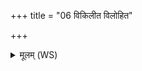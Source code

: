 +++
title = "06 विकिलीत विलोहित"

+++
<details><summary>मूलम् (WS)</summary>

विकिलीत विलोहित विकाशक्रन्दरज्जन ।  
गिरिं गच्छ धूमकेतो हृषे नमांसि सन्तु ते ॥ ७ ॥
</details>